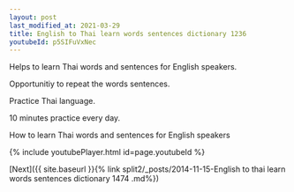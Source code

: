 ```yaml
---
layout: post
last_modified_at: 2021-03-29
title: English to Thai learn words sentences dictionary 1236 
youtubeId: p5SIFuVxNec
---
```

 
 
Helps to learn Thai words and sentences for English speakers.

Opportunitiy to repeat the words sentences. 

Practice Thai language. 
 
10 minutes practice every day. 
 
How to learn Thai words and sentences for English speakers 
 
{% include youtubePlayer.html id=page.youtubeId %}
 
 
[Next]({{ site.baseurl }}{% link  split2/_posts/2014-11-15-English to thai learn words sentences dictionary 1474 .md%})
 
